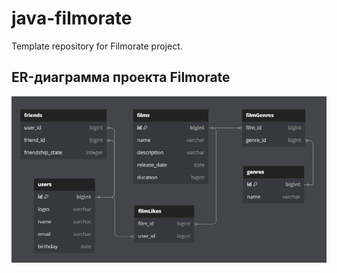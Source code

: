 # java-filmorate
Template repository for Filmorate project.

## ER-диаграмма проекта Filmorate
![DBSchemaImage](./dbschema.png)